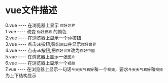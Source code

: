 # vue文件描述
0.vue ---- 在浏览器上显示 `你好世界`<br>
1.vue ---- 改变 `你好世界` 的颜色<br>
2.vue ---- 在浏览器上显示一个`ok`按钮<br>
3.vue ---- 点击`ok`按钮,弹出`窗口`并显示`你好世界`<br>
4.vue ---- 点击`ok`按钮,把`你好世界`改为`你好中国`<br> 
5.vue ---- 在浏览器上显示一张`图片`<br>
6.vue ---- 在浏览器上显示一个`视频`<br>
7.vue ---- 在浏览器上显示一句话`今天天气真好`和一个`视频`，要求`今天天气真好`和`视频`为上下结构显示<br>
